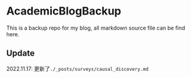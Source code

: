 # AcademicBlogBackup
 This is a backup repo for my blog, all markdown source file can be find here. 

## Update

2022.11.17: 更新了`./_posts/surveys/causal_discovery.md`
